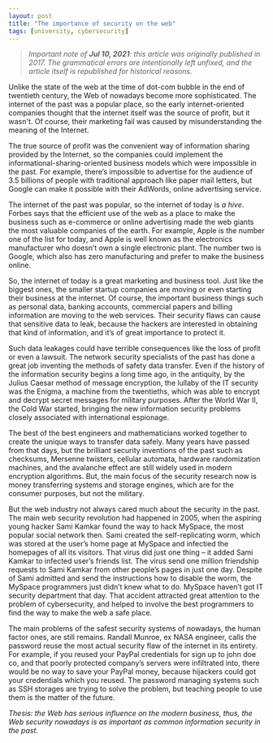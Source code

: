```yaml
---
layout: post
title: "The importance of security on the web"
tags: [university, cybersecurity]
---
```


> _Important note of **Jul 10, 2021**: this article was originally published in 2017. The grammatical errors are intentionally left unfixed, and the article itself is republished for historical reasons._

Unlike the state of the web at the time of dot-com bubble in the end of twentieth century, the Web of nowadays become more sophisticated. The internet of the past was a popular place, so the early internet-oriented companies thought that the internet itself was the source of profit, but it wasn't. Of course, their marketing fail was caused by misunderstanding the meaning of the Internet.

The true source of profit was the convenient way of information sharing provided by the Internet, so the companies could implement the informational-sharing-oriented business models which were impossible in the past. For example, there’s impossible to advertise for the audience of 3.5 billions of people with traditional approach like paper mail letters, but Google can make it possible with their AdWords, online advertising service.

The internet of the past was popular, so the internet of today is _a hive_. Forbes says that the efficient use of the web as a place to make the business such as e-commerce or online advertising made the web giants the most valuable companies of the earth. For example, Apple is the number one of the list for today, and Apple is well known as the electronics manufacturer who doesn’t own a single electronic plant. The number two is Google, which also has zero manufacturing and prefer to make the business online.

So, the internet of today is a great marketing and business tool. Just like the biggest ones, the smaller startup companies are moving or even starting their business at the internet. Of course, the important business things such as personal data, banking accounts, commercial papers and billing information are moving to the web services. Their security flaws can cause that sensitive data to leak, because the hackers are interested in obtaining that kind of information, and it’s of great importance to protect it.

Such data leakages could have terrible consequences like the loss of profit or even a lawsuit.
The network security specialists of the past has done a great job inventing the methods of safety data transfer. Even if the history of the information security begins a long time ago, in the antiquity, by the Julius Caesar method of message encryption, the lullaby of the IT security was the Enigma, a machine from the twentieths, which was able to encrypt and decrypt secret messages for military purposes. After the World War II, the Cold War started, bringing the new information security problems closely associated with international espionage.

The best of the best engineers and mathematicians worked together to create the unique ways to transfer data safely. Many years have passed from that days, but the brilliant security inventions of the past such as checksums, Mersenne twisters, cellular automata, hardware randomization machines, and the avalanche effect are still widely used in modern encryption algorithms. But, the main focus of the security research now is money transferring systems and storage engines, which are for the consumer purposes, but not the military.

But the web industry not always cared much about the security in the past. The main web security revolution had happened in 2005, when the aspiring young hacker Sami Kamkar found the way to hack MySpace, the most popular social network then. Sami created the self-replicating worm, which was stored at the user’s home page at MySpace and infectied the homepages of all its visitors. That virus did just one thing – it added Sami Kamkar to infected user’s friends list. The virus send one million friendship requests to Sami Kamkar from other people’s pages in just one day. Despite of Sami admitted and send the instructions how to disable the worm, the MySpace programmers just didn’t knew what to do. MySpace haven’t got IT security department that day. That accident attracted great attention to the problem of cybersecurity, and helped to involve the best programmers to find the way to make the web a safe place.

The main problems of the safest security systems of nowadays, the human factor ones, are still remains. Randall Munroe, ex NASA engineer, calls the password reuse the most actual security flaw of the internet in its entirety. For example, if you reused your PayPal credentials for sign up to john doe co, and that poorly protected company’s servers were infiltrated into, there would be no way to save your PayPal money, because hijackers could got your credentials which you reused. The password managing systems such as SSH storages are trying to solve the problem, but teaching people to use them is the matter of the future.

_Thesis: the Web has serious influence on the modern business, thus, the Web security nowadays is as important as common information security in the past._
